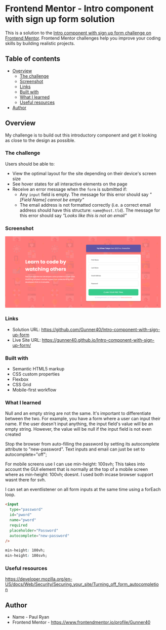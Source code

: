 # Frontend Mentor - Intro component with sign up form solution

This is a solution to the [Intro component with sign up form challenge on Frontend Mentor](https://www.frontendmentor.io/challenges/intro-component-with-signup-form-5cf91bd49edda32581d28fd1). Frontend Mentor challenges help you improve your coding skills by building realistic projects.

## Table of contents

- [Overview](#overview)
  - [The challenge](#the-challenge)
  - [Screenshot](#screenshot)
  - [Links](#links)
  - [Built with](#built-with)
  - [What I learned](#what-i-learned)
  - [Useful resources](#useful-resources)
- [Author](#author)

## Overview

My challenge is to build out this introductory component and get it looking as close to the design as possible.

### The challenge

Users should be able to:

- View the optimal layout for the site depending on their device's screen size
- See hover states for all interactive elements on the page
- Receive an error message when the `form` is submitted if:
  - Any `input` field is empty. The message for this error should say _"[Field Name] cannot be empty"_
  - The email address is not formatted correctly (i.e. a correct email address should have this structure: `name@host.tld`). The message for this error should say _"Looks like this is not an email"_

### Screenshot

![](./Screenshot-Intro-component-with-sign-up-form.png)

### Links

- Solution URL: https://github.com/Gunner40/Intro-component-with-sign-up-form
- Live Site URL: https://gunner40.github.io/Intro-component-with-sign-up-form/

### Built with

- Semantic HTML5 markup
- CSS custom properties
- Flexbox
- CSS Grid
- Mobile-first workflow

### What I learned

Null and an empty string are not the same. It's important to differentiate between the two. For example, you have a form where a user can input their name. If the user doesn't input anything, the input field's value will be an empty string. However, the value will be null if the input field is not even created

Stop the browser from auto-filling the password by setting its autocomplete attribute to "new-password". Text inputs and email can just be set to autocomplete="off";

For mobile screens use I can use min-height: 100svh; This takes into account the GUI element that is normally at the top of a mobile screen where as min-height: 100vh; doesnt. I used both incase browser support wasnt there for svh.

I can set an eventlistener on all form inputs at the same time using a forEach loop.

```html
<input
  type="password"
  id="pword"
  name="pword"
  required
  placeholder="Password"
  autocomplete="new-password"
/>
```

```css
min-height: 100vh;
min-height: 100svh;
```

### Useful resources

https://developer.mozilla.org/en-US/docs/Web/Security/Securing_your_site/Turning_off_form_autocompletion

## Author

- Name - Paul Ryan
- Frontend Mentor - https://www.frontendmentor.io/profile/Gunner40
